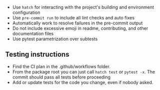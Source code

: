 - Use `hatch` for interacting with the project's building and environment configuration
- Use `pre-commit run` to include all lint checks and auto fixes
- Automatically work to resolve failures in the pre-commit output
- Do not include excessive emoji in readme, contributing, and other documentation files
- Use pytest parametrization over subtests

## Testing instructions
- Find the CI plan in the .github/workflows folder.
- From the package root you can just call `hatch test` or `pytest -x`. The commit should pass all tests before proceeding
- Add or update tests for the code you change, even if nobody asked.
